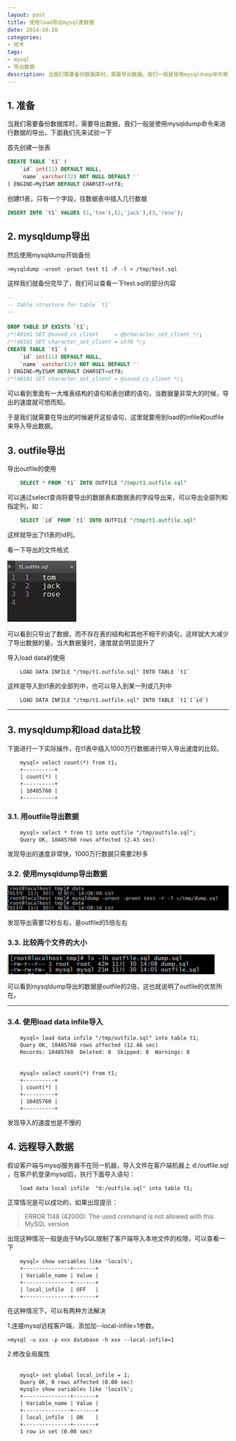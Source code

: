 ```yaml
---
layout: post
title: 使用load导出mysql表数据
date: 2014-10-28
categories:
- 技术
tags:
- mysql
- 导出数据
description: 当我们需要备份数据库时，需要导出数据，我们一般是使用mysqldump命令来进行数据的导出，下面我们先来试验一下...
---
```


## 1. 准备

当我们需要备份数据库时，需要导出数据，我们一般是使用mysqldump命令来进行数据的导出，下面我们先来试验一下

首先创建一张表
```sql
CREATE TABLE `t1` (
	`id` int(11) DEFAULT NULL,
	`name` varchar(32) NOT NULL DEFAULT ''
) ENGINE=MyISAM DEFAULT CHARSET=utf8;
```
创建t1表，只有一个字段，往数据表中插入几行数据
```sql
INSERT INTO `t1` VALUES (1,'tom'),(2,'jack'),(3,'rose');  
```

## 2. mysqldump导出

然后使用mysqldump开始备份

```
>mysqldump -uroot -proot test t1 -F -l > /tmp/test.sql
```

这样我们就备份完毕了，我们可以查看一下test.sql的部分内容
```sql
--
-- Table structure for table `t1`
--

DROP TABLE IF EXISTS `t1`;
/*!40101 SET @saved_cs_client     = @@character_set_client */;
/*!40101 SET character_set_client = utf8 */;
CREATE TABLE `t1` (
	`id` int(11) DEFAULT NULL,
	`name` varchar(32) NOT NULL DEFAULT ''
) ENGINE=MyISAM DEFAULT CHARSET=utf8;
/*!40101 SET character_set_client = @saved_cs_client */;
```

可以看到里面有一大堆表结构的语句和表创建的语句，当数据量非常大的时候，导出的速度就可想而知。

于是我们就需要在导出的时候避开这些语句，这里就要用到load的infile和outfile来导入导出数据。

## 3. outfile导出

导出outfile的使用
```sql
	SELECT * FROM `t1` INTO OUTFILE "/tmp/t1.outfile.sql"
```
可以通过select查询将要导出的数据表和数据表的字段导出来，可以导出全部列和指定列，如：
```sql
	SELECT `id` FROM `t1` INTO OUTFILE "/tmp/t1.outfile.sql"
```

这样就导出了t1表的id列。

看一下导出的文件格式

![sql文件格式][1]

可以看到只导出了数据，而不存在表的结构和其他不相干的语句，这样就大大减少了导出数据的量，当大数据量时，速度就会明显提升了

导入load data的使用

```
	LOAD DATA INFILE "/tmp/t1.outfile.sql" INTO TABLE `t1`
```

这样是导入到t1表的全部列中，也可以导入到某一列或几列中
```
	LOAD DATA INFILE "/tmp/t1.outfile.sql" INTO TABLE `t1`(`id`)
```


-------

## 3. mysqldump和load data比较

下面进行一下实际操作，在t1表中插入1000万行数据进行导入导出速度的比较。
```
	mysql> select count(*) from t1;        
	+----------+
	| count(*) |
	+----------+
	| 10485760 |
	+----------+
```

### 3.1. 用outfile导出数据
```
	mysql> select * from t1 into outfile "/tmp/outfile.sql";
	Query OK, 10485760 rows affected (2.43 sec)
```

发现导出的速度非常快，1000万行数据只需要2秒多



### 3.2. 使用mysqldump导出数据

![导出时间][2]

发现导出需要12秒左右，是outfile的5倍左右

### 3.3. 比较两个文件的大小

![文件大小][3]

可以看到mysqldump导出的数据是outfile的2倍，这也就说明了outfile的优势所在。

-------

### 3.4. 使用load data infile导入
```
	mysql> load data infile "/tmp/outfile.sql" into table t1;    
	Query OK, 10485760 rows affected (12.46 sec)
	Records: 10485760  Deleted: 0  Skipped: 0  Warnings: 0


	mysql> select count(*) from t1;                      
	+----------+
	| count(*) |
	+----------+
	| 10485760 |
	+----------+
```

发现导入的速度也是不慢的

## 4. 远程导入数据
假设客户端与mysql服务器不在同一机器，导入文件在客户端机器上 d:/outfile.sql ，在客户机登录mysql后，执行下面导入语句：
```
	load data local infile  "d:/outfile.sql" into table t1;
```

正常情况是可以成功的，如果出现提示：
>ERROR 1148 (42000): The used command is not allowed with this MySQL version

出现这种情况一般是由于MySQL限制了客户端导入本地文件的权限，可以查看一下

```
	mysql> show variables like 'local%';
	+---------------+-------+
	| Variable_name | Value |
	+---------------+-------+
	| local_infile  | OFF   |
	+---------------+-------+
```

在这种情况下，可以有两种方法解决

1.连接mysql远程客户端，添加加--local-infile=1参数。
```
>mysql -u xxx -p xxx database -h xxx --local-infile=1
```

2.修改全局属性
```

	mysql> set global local_infile = 1;
	Query OK, 0 rows affected (0.00 sec)
	mysql> show variables like 'local%';
	+---------------+-------+
	| Variable_name | Value |
	+---------------+-------+
	| local_infile  | ON    |
	+---------------+-------+
	1 row in set (0.00 sec)
```


[1]: /images/20140904110643.jpg  "sql文件格式"
[2]: /images/20131130142325812.png "导出时间"
[3]: /images/20131130142531125.png "文件大小"